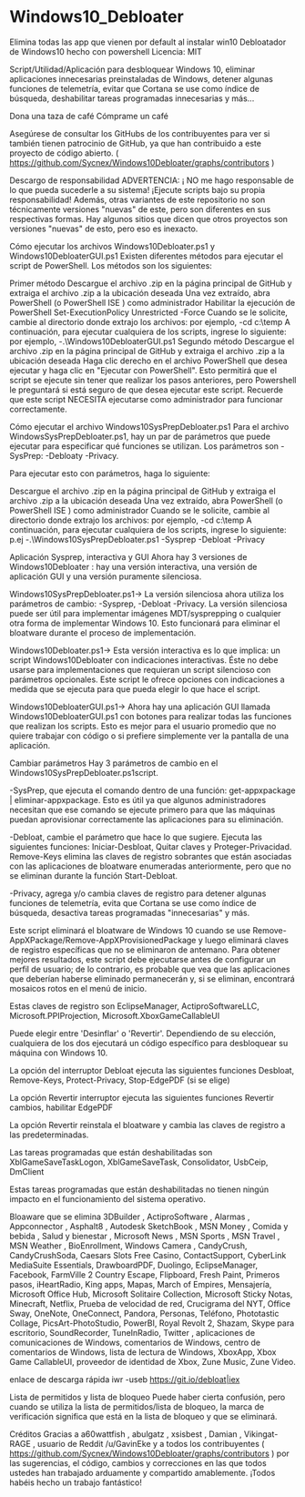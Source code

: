 # Windows10_Debloater
Elimina todas las app que vienen por default al instalar win10
Debloatador de Windows10
hecho con powershell Licencia: MIT

Script/Utilidad/Aplicación para desbloquear Windows 10, eliminar aplicaciones innecesarias preinstaladas de Windows, detener algunas funciones de telemetría, evitar que Cortana se use como índice de búsqueda, deshabilitar tareas programadas innecesarias y más...

Dona una taza de café
Cómprame un café

Asegúrese de consultar los GitHubs de los contribuyentes para ver si también tienen patrocinio de GitHub, ya que han contribuido a este proyecto de código abierto. ( https://github.com/Sycnex/Windows10Debloater/graphs/contributors )

Descargo de responsabilidad
ADVERTENCIA: ¡ NO me hago responsable de lo que pueda sucederle a su sistema! ¡Ejecute scripts bajo su propia responsabilidad! Además, otras variantes de este repositorio no son técnicamente versiones "nuevas" de este, pero son diferentes en sus respectivas formas. Hay algunos sitios que dicen que otros proyectos son versiones "nuevas" de esto, pero eso es inexacto.

Cómo ejecutar los archivos Windows10Debloater.ps1 y Windows10DebloaterGUI.ps1
Existen diferentes métodos para ejecutar el script de PowerShell. Los métodos son los siguientes:

Primer método
Descargue el archivo .zip en la página principal de GitHub y extraiga el archivo .zip a la ubicación deseada
Una vez extraído, abra PowerShell (o PowerShell ISE ) como administrador
Habilitar la ejecución de PowerShell Set-ExecutionPolicy Unrestricted -Force
Cuando se le solicite, cambie al directorio donde extrajo los archivos: por ejemplo, -cd c:\temp
A continuación, para ejecutar cualquiera de los scripts, ingrese lo siguiente: por ejemplo, -.\Windows10DebloaterGUI.ps1
Segundo método
Descargue el archivo .zip en la página principal de GitHub y extraiga el archivo .zip a la ubicación deseada
Haga clic derecho en el archivo PowerShell que desea ejecutar y haga clic en "Ejecutar con PowerShell".
Esto permitirá que el script se ejecute sin tener que realizar los pasos anteriores, pero Powershell le preguntará si está seguro de que desea ejecutar este script.
Recuerde que este script NECESITA ejecutarse como administrador para funcionar correctamente.

Cómo ejecutar el archivo Windows10SysPrepDebloater.ps1
Para el archivo WindowsSysPrepDebloater.ps1, hay un par de parámetros que puede ejecutar para especificar qué funciones se utilizan. Los parámetros son -SysPrep: -Debloaty -Privacy.

Para ejecutar esto con parámetros, haga lo siguiente:

Descargue el archivo .zip en la página principal de GitHub y extraiga el archivo .zip a la ubicación deseada
Una vez extraído, abra PowerShell (o PowerShell ISE ) como administrador
Cuando se le solicite, cambie al directorio donde extrajo los archivos: por ejemplo, -cd c:\temp
A continuación, para ejecutar cualquiera de los scripts, ingrese lo siguiente:
p.ej -.\Windows10SysPrepDebloater.ps1 -Sysprep -Debloat -Privacy

Aplicación Sysprep, interactiva y GUI
Ahora hay 3 versiones de Windows10Debloater : hay una versión interactiva, una versión de aplicación GUI y una versión puramente silenciosa.

Windows10SysPrepDebloater.ps1-> La versión silenciosa ahora utiliza los parámetros de cambio: -Sysprep, -Debloat -Privacy. La versión silenciosa puede ser útil para implementar imágenes MDT/sysprepping o cualquier otra forma de implementar Windows 10. Esto funcionará para eliminar el bloatware durante el proceso de implementación.

Windows10Debloater.ps1-> Esta versión interactiva es lo que implica: un script Windows10Debloater con indicaciones interactivas. Éste no debe usarse para implementaciones que requieran un script silencioso con parámetros opcionales. Este script le ofrece opciones con indicaciones a medida que se ejecuta para que pueda elegir lo que hace el script.

Windows10DebloaterGUI.ps1-> Ahora hay una aplicación GUI llamada Windows10DebloaterGUI.ps1 con botones para realizar todas las funciones que realizan los scripts. Esto es mejor para el usuario promedio que no quiere trabajar con código o si prefiere simplemente ver la pantalla de una aplicación.

Cambiar parámetros
Hay 3 parámetros de cambio en el Windows10SysPrepDebloater.ps1script.

-SysPrep, que ejecuta el comando dentro de una función: get-appxpackage | eliminar-appxpackage. Esto es útil ya que algunos administradores necesitan que ese comando se ejecute primero para que las máquinas puedan aprovisionar correctamente las aplicaciones para su eliminación.

-Debloat, cambie el parámetro que hace lo que sugiere. Ejecuta las siguientes funciones: Iniciar-Desbloat, Quitar claves y Proteger-Privacidad. Remove-Keys elimina las claves de registro sobrantes que están asociadas con las aplicaciones de bloatware enumeradas anteriormente, pero que no se eliminan durante la función Start-Debloat.

-Privacy, agrega y/o cambia claves de registro para detener algunas funciones de telemetría, evita que Cortana se use como índice de búsqueda, desactiva tareas programadas "innecesarias" y más.

Este script eliminará el bloatware de Windows 10 cuando se use Remove-AppXPackage/Remove-AppXProvisionedPackage y luego eliminará claves de registro específicas que no se eliminaron de antemano. Para obtener mejores resultados, este script debe ejecutarse antes de configurar un perfil de usuario; de lo contrario, es probable que vea que las aplicaciones que deberían haberse eliminado permanecerán y, si se eliminan, encontrará mosaicos rotos en el menú de inicio.

Estas claves de registro son
EclipseManager, ActiproSoftwareLLC, Microsoft.PPIProjection, Microsoft.XboxGameCallableUI

Puede elegir entre 'Desinflar' o 'Revertir'. Dependiendo de su elección, cualquiera de los dos ejecutará un código específico para desbloquear su máquina con Windows 10.

La opción del interruptor Debloat ejecuta las siguientes funciones
Desbloat, Remove-Keys, Protect-Privacy, Stop-EdgePDF (si se elige)

La opción Revertir interruptor ejecuta las siguientes funciones
Revertir cambios, habilitar EdgePDF

La opción Revertir reinstala el bloatware y cambia las claves de registro a las predeterminadas.

Las tareas programadas que están deshabilitadas son
XblGameSaveTaskLogon, XblGameSaveTask, Consolidator, UsbCeip, DmClient

Estas tareas programadas que están deshabilitadas no tienen ningún impacto en el funcionamiento del sistema operativo.

Bloaware que se elimina
3DBuilder , ActiproSoftware , Alarmas , Appconnector , Asphalt8 , Autodesk SketchBook , MSN Money , Comida y bebida , Salud y bienestar , Microsoft News , MSN Sports , MSN Travel , MSN Weather , BioEnrollment, Windows Camera , CandyCrush, CandyCrushSoda, Caesars Slots Free Casino, ContactSupport, CyberLink MediaSuite Essentials, DrawboardPDF, Duolingo, EclipseManager, Facebook, FarmVille 2 Country Escape, Flipboard, Fresh Paint, Primeros pasos, iHeartRadio, King apps, Mapas, March of Empires, Mensajería, Microsoft Office Hub, Microsoft Solitaire Collection, Microsoft Sticky Notas, Minecraft, Netflix, Prueba de velocidad de red, Crucigrama del NYT, Office Sway, OneNote, OneConnect, Pandora, Personas, Teléfono, Phototastic Collage, PicsArt-PhotoStudio, PowerBI, Royal Revolt 2, Shazam, Skype para escritorio, SoundRecorder, TuneInRadio, Twitter , aplicaciones de comunicaciones de Windows, comentarios de Windows, centro de comentarios de Windows, lista de lectura de Windows, XboxApp, Xbox Game CallableUI, proveedor de identidad de Xbox, Zune Music, Zune Video.

enlace de descarga rápida
iwr -useb https://git.io/debloat|iex

Lista de permitidos y lista de bloqueo
Puede haber cierta confusión, pero cuando se utiliza la lista de permitidos/lista de bloqueo, la marca de verificación significa que está en la lista de bloqueo y que se eliminará.

Créditos
Gracias a a60wattfish , abulgatz , xsisbest , Damian , Vikingat-RAGE , usuario de Reddit /u/GavinEke y a todos los contribuyentes ( https://github.com/Sycnex/Windows10Debloater/graphs/contributors ) por las sugerencias, el código, cambios y correcciones en las que todos ustedes han trabajado arduamente y compartido amablemente. ¡Todos habéis hecho un trabajo fantástico!
